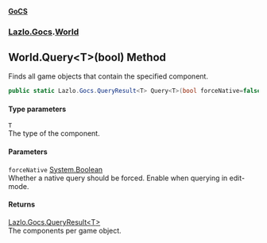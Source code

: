#### [GoCS](./index.md 'index')
### [Lazlo.Gocs](./Lazlo-Gocs.md 'Lazlo.Gocs').[World](./Lazlo-Gocs-World.md 'Lazlo.Gocs.World')
## World.Query&lt;T&gt;(bool) Method
Finds all game objects that contain the specified component.  
```C#
public static Lazlo.Gocs.QueryResult<T> Query<T>(bool forceNative=false);
```
#### Type parameters
<a name='Lazlo-Gocs-World-Query-T-(bool)-T'></a>
`T`  
The type of the component.  
  
#### Parameters
<a name='Lazlo-Gocs-World-Query-T-(bool)-forceNative'></a>
`forceNative` [System.Boolean](https://docs.microsoft.com/en-us/dotnet/api/System.Boolean 'System.Boolean')  
Whether a native query should be forced. Enable when querying in edit-mode.  
  
#### Returns
[Lazlo.Gocs.QueryResult&lt;](./Lazlo-Gocs-QueryResult-T-.md 'Lazlo.Gocs.QueryResult&lt;T&gt;')[T](#Lazlo-Gocs-World-Query-T-(bool)-T 'Lazlo.Gocs.World.Query&lt;T&gt;(bool).T')[&gt;](./Lazlo-Gocs-QueryResult-T-.md 'Lazlo.Gocs.QueryResult&lt;T&gt;')  
The components per game object.  
